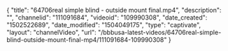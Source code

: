 {
    "title": "64706real simple blind - outside mount final.mp4",
    "description": "",
    "channelid": "111091684",
    "videoid": "109990308",
    "date_created": "1502522689",
    "date_modified": "1504049175",
    "type": "captivate",
    "layout": "channelVideo",
    "url": "\/bbbusa-latest-videos\/64706real-simple-blind-outside-mount-final-mp4\/111091684-109990308"
}